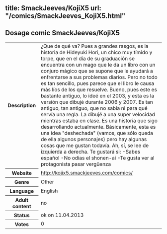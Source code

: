 title: SmackJeeves/KojiX5
url: "/comics/SmackJeeves_KojiX5.html"
---
Dosage comic SmackJeeves/KojiX5
-----------------------------------------

<table class="comicinfo">
<tr>
<th>Description</th><td>¿Que de qué va? Pues a grandes rasgos, es la historia de Hideyuki Hori, un chico muy tímido y torpe, que en el día de su graduación se encuentra con un mago que le da un libro con un conjuro mágico que se supone que le ayudará a enfrentarse a sus problemas diarios. Pero no todo es tan sencillo, pues parece que el libro le causa más líos de los que resuelve. Bueno, pues este es bastante antiguo, lo ideé en el 2003, y esta es la versión que dibujé durante 2006 y 2007. Es tan antiguo, tan antiguo, que no sabía ni para qué servía una regla. La dibujé a una super velocidad mientras estaba en clase. Es una historia que sigo desarrollando actualmente. Básicamente, esta es una idea &quot;deshechada&quot; (vamos, que sólo queda de ella algunos personajes) pero hay algunas cosas que me gustan todavía. Ah, sí, se lee de izquierda a derecha. Te gustará si: -Sabes español -No odias el shonen-ai -Te gusta ver al protagonista pasar vergüenza</td>
</tr>
<tr>
<th>Website</th><td><a href="http://kojix5.smackjeeves.com/comics/">http://kojix5.smackjeeves.com/comics/</a></td>
</tr>
<tr>
<th>Genre</th><td>Other</td>
</tr>
<tr>
<th>Language</th><td>English</td>
</tr>
<tr>
<th>Adult content</th><td>no</td>
</tr>
<tr>
<th>Status</th><td>ok on 11.04.2013</td>
</tr>
<tr>
<th>Votes</th><td>0</div></td>
</tr>
</table>

